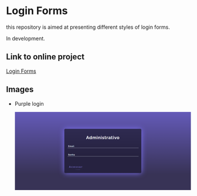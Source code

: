 <style>
  .div_centralizada{
    display: flex;
    aling-items: center;
    justify-content: center;
    width: 100%;
  }
</style>


# Login Forms

this repository is aimed at presenting different styles of login forms.

In development.


## Link to online project

[Login Forms](https://login-forms-beige.vercel.app)


## Images

- Purple login
  
  <div class="div_centralizada"><img width="600" heigth="400" src="/src/assets/Purple_login.png" /></div>
